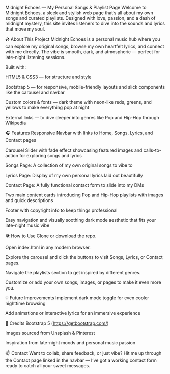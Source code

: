 Midnight Echoes — My Personal Songs & Playlist Page
Welcome to Midnight Echoes, a sleek and stylish web page that’s all about my own songs and curated playlists. Designed with love, passion, and a dash of midnight mystery, this site invites listeners to dive into the sounds and lyrics that move my soul.

💿 About This Project
Midnight Echoes is a personal music hub where you can explore my original songs, browse my own heartfelt lyrics, and connect with me directly. The vibe is smooth, dark, and atmospheric — perfect for late-night listening sessions.

Built with:

HTML5 & CSS3 — for structure and style

Bootstrap 5 — for responsive, mobile-friendly layouts and slick components like the carousel and navbar

Custom colors & fonts — dark theme with neon-like reds, greens, and yellows to make everything pop at night

External links — to dive deeper into genres like Pop and Hip-Hop through Wikipedia

🎧 Features
Responsive Navbar with links to Home, Songs, Lyrics, and Contact pages

Carousel Slider with fade effect showcasing featured images and calls-to-action for exploring songs and lyrics

Songs Page: A collection of my own original songs to vibe to

Lyrics Page: Display of my own personal lyrics laid out beautifully

Contact Page: A fully functional contact form to slide into my DMs

Two main content cards introducing Pop and Hip-Hop playlists with images and quick descriptions

Footer with copyright info to keep things professional

Easy navigation and visually soothing dark mode aesthetic that fits your late-night music vibe

🛠️ How to Use
Clone or download the repo.

Open index.html in any modern browser.

Explore the carousel and click the buttons to visit Songs, Lyrics, or Contact pages.

Navigate the playlists section to get inspired by different genres.

Customize or add your own songs, images, or pages to make it even more you.

💡 Future Improvements
Implement dark mode toggle for even cooler nighttime browsing

Add animations or interactive lyrics for an immersive experience

📝 Credits
Bootstrap 5 (https://getbootstrap.com/)

Images sourced from Unsplash & Pinterest

Inspiration from late-night moods and personal music passion

📫 Contact
Want to collab, share feedback, or just vibe? Hit me up through the Contact page linked in the navbar — I’ve got a working contact form ready to catch all your sweet messages.
